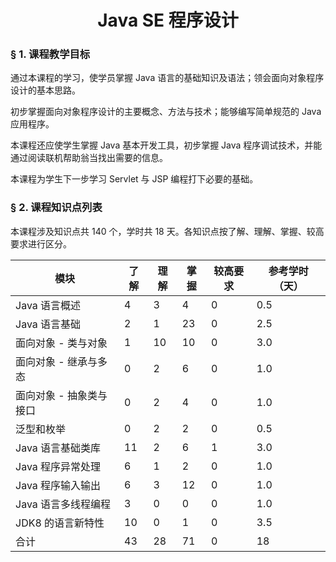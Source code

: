 # <center>Java SE 程序设计</center>

### &sect; 1. 课程教学目标

通过本课程的学习，使学员掌握 Java 语言的基础知识及语法；领会面向对象程序设计的基本思路。

初步掌握面向对象程序设计的主要概念、方法与技术；能够编写简单规范的 Java 应用程序。

本课程还应使学生掌握 Java 基本开发工具，初步掌握 Java 程序调试技术，并能通过阅读联机帮助翁当找出需要的信息。

本课程为学生下一步学习 Servlet 与 JSP 编程打下必要的基础。

### &sect; 2. 课程知识点列表

本课程涉及知识点共 140 个，学时共 18 天。各知识点按了解、理解、掌握、较高要求进行区分。

|模块|了解|理解|掌握|较高要求|参考学时（天）|
|-|-|-|-|-|-|
|Java 语言概述|4|3|4|0|0.5
|Java 语言基础|2|1|23|0|2.5
|面向对象 - 类与对象|1|10|10|0|3.0
|面向对象 - 继承与多态|0|2|6|0|1.0
|面向对象 - 抽象类与接口|0|2|4|0|1.0
|泛型和枚举|0|2|2|0|0.5
|Java 语言基础类库|11|2|6|1|3.0
|Java 程序异常处理|6|1|2|0|1.0
|Java 程序输入输出|6|3|12|0|1.0
|Java 语言多线程编程|3|0|0|0|1.0
|JDK8 的语言新特性|10|0|1|0|3.5
|合计|43|28|71|0|18|